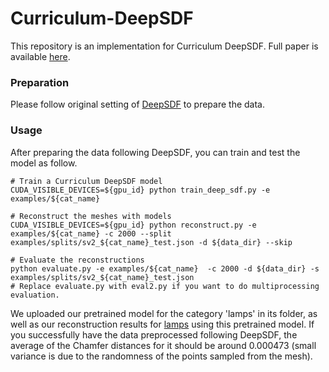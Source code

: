 # Curriculum-DeepSDF

This repository is an implementation for Curriculum DeepSDF. Full paper is available [here](https://arxiv.org/abs/2003.08593).

### Preparation

Please follow original setting of [DeepSDF](https://github.com/facebookresearch/DeepSDF) to prepare the data.

### Usage

After preparing the data following DeepSDF, you can train and test the model as follow.

```
# Train a Curriculum DeepSDF model 
CUDA_VISIBLE_DEVICES=${gpu_id} python train_deep_sdf.py -e examples/${cat_name}

# Reconstruct the meshes with models
CUDA_VISIBLE_DEVICES=${gpu_id} python reconstruct.py -e examples/${cat_name} -c 2000 --split examples/splits/sv2_${cat_name}_test.json -d ${data_dir} --skip

# Evaluate the reconstructions
python evaluate.py -e examples/${cat_name}  -c 2000 -d ${data_dir} -s examples/splits/sv2_${cat_name}_test.json
# Replace evaluate.py with eval2.py if you want to do multiprocessing evaluation.
``` 

We uploaded our pretrained model for the category 'lamps' in its folder, as well as our reconstruction results for [lamps](https://drive.google.com/file/d/1JhIhQXBwaaPCaQptXL7PcyBLY-VD_w8y/view?usp=sharing) using this pretrained model. If you successfully have the data preprocessed following DeepSDF, the average of the Chamfer distances for it should be around 0.000473 (small variance is due to the randomness of the points sampled from the mesh).
